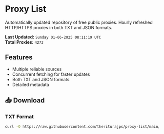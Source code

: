 # Proxy List

Automatically updated repository of free public proxies. Hourly refreshed HTTP/HTTPS proxies in both TXT and JSON formats.

**Last Updated:** `Sunday 01-06-2025 08:11:19 UTC`  
**Total Proxies:** `4273`

## Features
- Multiple reliable sources
- Concurrent fetching for faster updates
- Both TXT and JSON formats
- Detailed metadata

## 📥 Download

### TXT Format
```bash
curl -O https://raw.githubusercontent.com/theriturajps/proxy-list/main/proxies.txt